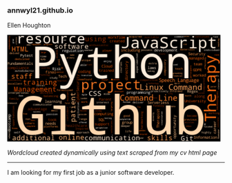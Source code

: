 ### annwyl21.github.io

Ellen Houghton

![Ellen Houghton CV wordcloud](./images/EllenHoughtonCVwordcloud_oranges.png)

*Wordcloud created dynamically using text scraped from my cv html page*

***
I am looking for my first job as a junior software developer.
